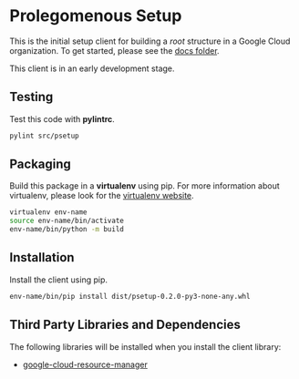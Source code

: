 # Prolegomenous Setup

This is the initial setup client for building a *root* structure in a Google
Cloud organization. To get started, please see the
[docs folder](https://github.com/RaphaeldeGail/prolegomenous-setup/blob/main/docs/README.md).

This client is in an early development stage.

## Testing

Test this code with **pylintrc**.

```bash
pylint src/psetup
```

## Packaging

Build this package in a **virtualenv** using pip.
For more information about virtualenv, please look for the [virtualenv website](https://virtualenv.pypa.io/en/latest/).

```bash
virtualenv env-name
source env-name/bin/activate
env-name/bin/python -m build
```

## Installation

Install the client using pip.

```bash
env-name/bin/pip install dist/psetup-0.2.0-py3-none-any.whl
```

## Third Party Libraries and Dependencies

The following libraries will be installed when you install the client library:

* [google-cloud-resource-manager](https://github.com/googleapis/google-cloud-python/tree/main/packages/google-cloud-resource-manager)
